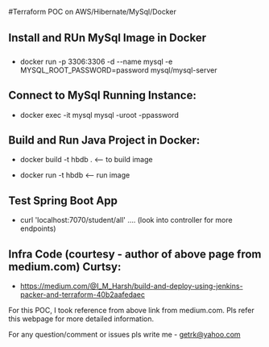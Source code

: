 #Terraform POC on AWS/Hibernate/MySql/Docker


## Install and RUn MySql Image in Docker
  * docker run -p 3306:3306 -d --name mysql -e MYSQL_ROOT_PASSWORD=password mysql/mysql-server


## Connect to MySql Running Instance: 
  * docker exec -it mysql mysql -uroot -ppassword


## Build and Run Java Project in Docker:
  
  * docker build -t hbdb .    <-- to build image

  * docker run -t hbdb        <-- run image



## Test Spring Boot App

  *  curl 'localhost:7070/student/all' .... (look into controller for more endpoints)
  

## Infra Code (courtesy - author of above page from medium.com) Curtsy:

   * https://medium.com/@I_M_Harsh/build-and-deploy-using-jenkins-packer-and-terraform-40b2aafedaec

   For this POC, I took reference from above link from medium.com. Pls refer this webpage for more detailed information.
   
For any question/comment or issues pls write me - <raja khan> getrk@yahoo.com